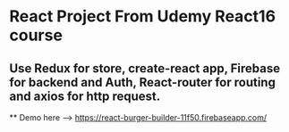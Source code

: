 #  React Project From Udemy React16 course

##  Use Redux for store, create-react app, Firebase for backend and Auth, React-router for routing and axios for http request.

**  Demo here --> https://react-burger-builder-11f50.firebaseapp.com/


